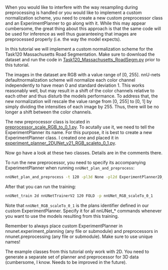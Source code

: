 When you would like to interfere with the way resampling during preprocessing is handled or you would like to implement 
a custom normalization scheme, you need to create a new custom preprocessor class and an ExperimentPlanner to go along 
with it. While this may appear cumbersome, the great thing about this approach is that the same code will be used for 
inference as well thus guaranteeing that images are preprocessed properly (i.e. the way the model expects).

In this tutorial we will implement a custom normalization scheme for the Task120 Massachusetts Road Segmentation. Make 
sure to download the dataset and run the code in [Task120_Massachusetts_RoadSegm.py](../../nnunet/dataset_conversion/Task120_Massachusetts_RoadSegm.py) prior to this tutorial.

The images in the dataset are RGB with a value range of [0, 255]. nnU-nets defaultnormalization scheme will normalize 
each color channel independently to have mean 0 and standard deviation 1. This works reasonably well, but may result 
in a shift of the color channels relative to each other and thus disturb the models performance. To address that, the new
normalization will rescale the value range from [0, 255] to [0, 1] by simply dividing the intensities of each image by 
255. Thus, there will be no longer a shift between the color channels.

The new preprocessor class is located in [preprocessor_scale_RGB_to_0_1.py](../../nnunet/preprocessing/custom_preprocessors/preprocessor_scale_RGB_to_0_1.py). 
To acutally use it, we need to tell the ExperimentPlanner its name. For this purpose, it is best to create a new 
ExperimentPlanner class. I created one and placed it in [experiment_planner_2DUNet_v21_RGB_scaleto_0_1.py](../../nnunet/experiment_planning/alternative_experiment_planning/normalization/experiment_planner_2DUNet_v21_RGB_scaleto_0_1.py).

Now go have a look at these two classes. Details are in the comments there.

To run the new preprocessor, you need to specify its accompanying ExperimentPlanner when running 
`nnUNet_plan_and_preprocess`:

```bash
nnUNet_plan_and_preprocess -t 120 -pl3d None -pl2d ExperimentPlanner2D_v21_RGB_scaleTo_0_1
```

After that you can run the training:

```bash
nnUNet_train 2d nnUNetTrainerV2 120 FOLD -p nnUNet_RGB_scaleTo_0_1
```

Note that `nnUNet_RGB_scaleTo_0_1` is the plans identifier defined in our custom ExperimentPlanner. Specify it for all 
nnUNet_* commands whenever you want to use the models resulting from this training.

Remember to always place custom ExperimentPlanner in nnunet.experiment_planning (any file or submodule) and 
preprocessors in nnunet.preprocessing (any file or submodule). Make sure to use unique names!

The example classes from this tutorial only work with 2D. You need to generate a separate set of planner and preprocessor
for 3D data (cumbersome, I know. Needs to be improved in the future).